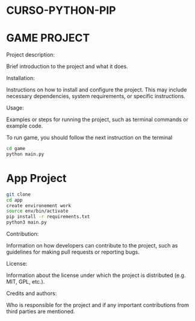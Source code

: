 # CURSO-PYTHON-PIP
# GAME PROJECT
Project description:

Brief introduction to the project and what it does.

Installation:

Instructions on how to install and configure the project. This may include necessary dependencies, system requirements, or specific instructions.

Usage:

Examples or steps for running the project, such as terminal commands or example code.

To run game, you should follow the next instruction on the terminal

```sh
cd game
python main.py
```
# App Project
```sh
git clone
cd app
create environement work
source env/bin/activate
pip install -r requirements.txt
python3 main.py
```
Contribution:

Information on how developers can contribute to the project, such as guidelines for making pull requests or reporting bugs.

License:

Information about the license under which the project is distributed (e.g. MIT, GPL, etc.).

Credits and authors:

Who is responsible for the project and if any important contributions from third parties are mentioned.